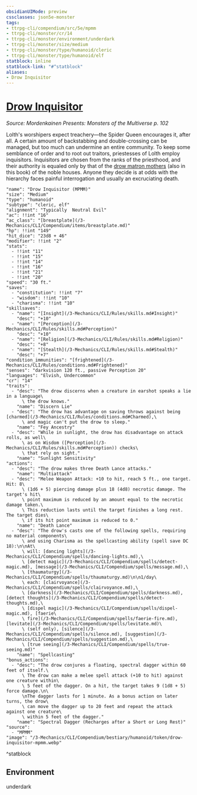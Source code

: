 ```yaml
---
obsidianUIMode: preview
cssclasses: json5e-monster
tags:
- ttrpg-cli/compendium/src/5e/mpmm
- ttrpg-cli/monster/cr/14
- ttrpg-cli/monster/environment/underdark
- ttrpg-cli/monster/size/medium
- ttrpg-cli/monster/type/humanoid/cleric
- ttrpg-cli/monster/type/humanoid/elf
statblock: inline
statblock-link: "#^statblock"
aliases:
- Drow Inquisitor
---
```

# [Drow Inquisitor](3-Mechanics\CLI\Compendium\bestiary\humanoid/drow-inquisitor-mpmm.md)
*Source: Mordenkainen Presents: Monsters of the Multiverse p. 102*  

Lolth's worshipers expect treachery—the Spider Queen encourages it, after all. A certain amount of backstabbing and double-crossing can be managed, but too much can undermine an entire community. To keep some semblance of order and to root out traitors, priestesses of Lolth employ inquisitors. Inquisitors are chosen from the ranks of the priesthood, and their authority is equaled only by that of the [drow matron mothers](/3-Mechanics/CLI/Compendium/bestiary/humanoid/drow-matron-mother-mpmm.md) (also in this book) of the noble houses. Anyone they decide is at odds with the hierarchy faces painful interrogation and usually an excruciating death.

```statblock
"name": "Drow Inquisitor (MPMM)"
"size": "Medium"
"type": "humanoid"
"subtype": "cleric, elf"
"alignment": "Typically  Neutral Evil"
"ac": !!int "16"
"ac_class": "[breastplate](/3-Mechanics/CLI/Compendium/items/breastplate.md)"
"hp": !!int "149"
"hit_dice": "23d8 + 46"
"modifier": !!int "2"
"stats":
  - !!int "11"
  - !!int "15"
  - !!int "14"
  - !!int "16"
  - !!int "21"
  - !!int "20"
"speed": "30 ft."
"saves":
  - "constitution": !!int "7"
  - "wisdom": !!int "10"
  - "charisma": !!int "10"
"skillsaves":
  - "name": "[Insight](/3-Mechanics/CLI/Rules/skills.md#Insight)"
    "desc": "+10"
  - "name": "[Perception](/3-Mechanics/CLI/Rules/skills.md#Perception)"
    "desc": "+10"
  - "name": "[Religion](/3-Mechanics/CLI/Rules/skills.md#Religion)"
    "desc": "+8"
  - "name": "[Stealth](/3-Mechanics/CLI/Rules/skills.md#Stealth)"
    "desc": "+7"
"condition_immunities": "[frightened](/3-Mechanics/CLI/Rules/conditions.md#Frightened)"
"senses": "darkvision 120 ft., passive Perception 20"
"languages": "Elvish, Undercommon"
"cr": "14"
"traits":
  - "desc": "The drow discerns when a creature in earshot speaks a lie in a language\
      \ the drow knows."
    "name": "Discern Lie"
  - "desc": "The drow has advantage on saving throws against being [charmed](/3-Mechanics/CLI/Rules/conditions.md#Charmed),\
      \ and magic can't put the drow to sleep."
    "name": "Fey Ancestry"
  - "desc": "While in sunlight, the drow has disadvantage on attack rolls, as well\
      \ as on Wisdom ([Perception](/3-Mechanics/CLI/Rules/skills.md#Perception)) checks\
      \ that rely on sight."
    "name": "Sunlight Sensitivity"
"actions":
  - "desc": "The drow makes three Death Lance attacks."
    "name": "Multiattack"
  - "desc": "Melee Weapon Attack: +10 to hit, reach 5 ft., one target. Hit: 8\
      \ (1d6 + 5) piercing damage plus 18 (4d8) necrotic damage. The target's hit\
      \ point maximum is reduced by an amount equal to the necrotic damage taken.\
      \ This reduction lasts until the target finishes a long rest. The target dies\
      \ if its hit point maximum is reduced to 0."
    "name": "Death Lance"
  - "desc": "The drow's casts one of the following spells, requiring no material components\
      \ and using Charisma as the spellcasting ability (spell save DC 18):\n\nAt\
      \ will: [dancing lights](/3-Mechanics/CLI/Compendium/spells/dancing-lights.md),\
      \ [detect magic](/3-Mechanics/CLI/Compendium/spells/detect-magic.md), [message](/3-Mechanics/CLI/Compendium/spells/message.md),\
      \ [thaumaturgy](/3-Mechanics/CLI/Compendium/spells/thaumaturgy.md)\n\n1/day\
      \ each: [clairvoyance](/3-Mechanics/CLI/Compendium/spells/clairvoyance.md),\
      \ [darkness](/3-Mechanics/CLI/Compendium/spells/darkness.md), [detect thoughts](/3-Mechanics/CLI/Compendium/spells/detect-thoughts.md),\
      \ [dispel magic](/3-Mechanics/CLI/Compendium/spells/dispel-magic.md), [faerie\
      \ fire](/3-Mechanics/CLI/Compendium/spells/faerie-fire.md), [levitate](/3-Mechanics/CLI/Compendium/spells/levitate.md)\
      \ (self only), [silence](/3-Mechanics/CLI/Compendium/spells/silence.md), [suggestion](/3-Mechanics/CLI/Compendium/spells/suggestion.md),\
      \ [true seeing](/3-Mechanics/CLI/Compendium/spells/true-seeing.md)"
    "name": "Spellcasting"
"bonus_actions":
  - "desc": "The drow conjures a floating, spectral dagger within 60 feet of itself.\
      \ The drow can make a melee spell attack (+10 to hit) against one creature within\
      \ 5 feet of the dagger. On a hit, the target takes 9 (1d8 + 5) force damage.\n\
      \nThe dagger lasts for 1 minute. As a bonus action on later turns, the drow\
      \ can move the dagger up to 20 feet and repeat the attack against one creature\
      \ within 5 feet of the dagger."
    "name": "Spectral Dagger (Recharges after a Short or Long Rest)"
"source":
  - "MPMM"
"image": "/3-Mechanics/CLI/Compendium/bestiary/humanoid/token/drow-inquisitor-mpmm.webp"
```
^statblock

## Environment

underdark